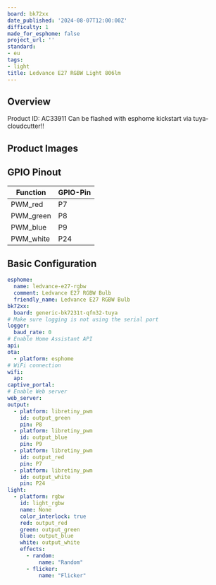 ```yaml
---
board: bk72xx
date_published: '2024-08-07T12:00:00Z'
difficulty: 1
made_for_esphome: false
project_url: ''
standard:
- eu
tags:
- light
title: Ledvance E27 RGBW Light 806lm
---
```


## Overview

Product ID: AC33911
Can be flashed with esphome kickstart via tuya-cloudcutter!!

## Product Images

## GPIO Pinout

| Function   | GPIO-Pin |
| ---------- | -------- |
| PWM_red    | P7       |
| PWM_green  | P8       |
| PWM_blue   | P9       |
| PWM_white  | P24      |

## Basic Configuration

```yaml
esphome:
  name: ledvance-e27-rgbw
  comment: Ledvance E27 RGBW Bulb
  friendly_name: Ledvance E27 RGBW Bulb
bk72xx:
  board: generic-bk7231t-qfn32-tuya
# Make sure logging is not using the serial port
logger:
  baud_rate: 0
# Enable Home Assistant API
api:
ota:
  - platform: esphome
# WiFi connection
wifi:
  ap:
captive_portal:
# Enable Web server
web_server:
output:
  - platform: libretiny_pwm
    id: output_green
    pin: P8
  - platform: libretiny_pwm
    id: output_blue
    pin: P9
  - platform: libretiny_pwm
    id: output_red
    pin: P7
  - platform: libretiny_pwm
    id: output_white
    pin: P24
light:
  - platform: rgbw
    id: light_rgbw
    name: None
    color_interlock: true
    red: output_red
    green: output_green
    blue: output_blue
    white: output_white
    effects:
      - random:
          name: "Random"
      - flicker:
          name: "Flicker"
```